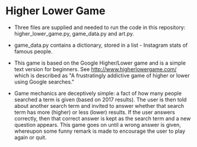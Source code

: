 # Higher Lower Game

* Three files are supplied and needed to run the code in this repository: higher_lower_game.py, game_data.py and art.py.

* game_data.py contains a dictionary, stored in a list - Instagram stats of famous people.

* This game is based on the Google Higher/Lower game and is a simple text version for beginners. See http://www.higherlowergame.com/ which is described as "A frustratingly addictive game of higher or lower using Google searches."

* Game mechanics are deceptively simple: a fact of how many people searched a term is given (based on 2017 results). The user is then told about another search term and invited to answer whether that search term has more (higher) or less (lower) results. If the user answers correctly, then that correct answer is kept as the search term and a new question appears. This game goes on until a wrong answer is given, whereupon some funny remark is made to encourage the user to play again or quit.
